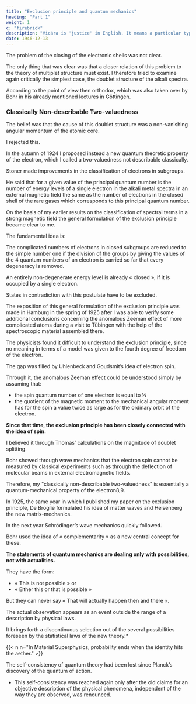 ```yaml
---
title: "Exclusion principle and quantum mechanics"
heading: "Part 1"
weight: 1
c: "firebrick"
description: "Vicára is 'justice' in English. It means a particular type of mental process to ascertain the truth"
date: 1946-12-13
---
```



The problem of the closing of the electronic shells was not clear. 

The only thing that was clear was that a closer relation of this problem to the theory of multiplet structure must exist. I therefore tried to examine again critically the simplest case, the doublet structure of the alkali spectra.

According to the point of view then orthodox, which was also taken over by Bohr in his already mentioned lectures in Göttingen.


### Classically Non-describable Two-valuedness

The belief was that the cause of this doublet structure was a non-vanishing angular momentum of the atomic core.

I rejected this.

In the autumn of 1924 I proposed instead a new quantum theoretic property of the electron, which I called a two-valuedness not describable classically.

<!--  I published some arguments against this point of
view, which I definitely rejected as incorrect and proposed instead of it the
assumption of  -->

Stoner made improvements in the classification of electrons in subgroups.

He said that for a given value of the principal quantum number is the number of energy levels of a single electron in the alkali metal spectra in an external magnetic field the same as the number of electrons in the closed shell of the rare gases which corresponds to this principal quantum number.

On the basis of my earlier results on the classification of spectral terms in a
strong magnetic field the general formulation of the exclusion principle became clear to me. 

The fundamental idea is:

The complicated numbers of electrons in closed subgroups are reduced to the simple number one if the division of the groups by giving the values of the 4 quantum numbers of an electron is carried so far that every degeneracy is removed.

An entirely non-degenerate energy level is already « closed », if it is occupied by a single electron.

States in contradiction with this postulate have to be excluded.

The exposition of this general formulation of the exclusion principle was made in Hamburg in the spring of 1925 after I was able to verify some additional conclusions concerning the anomalous Zeeman effect of more complicated atoms during a visit to Tübingen with the help of the spectroscopic material assembled there.

<!-- With the exception of experts on the classification of spectral terms,  -->

The physicists found it difficult to understand the exclusion principle, since no meaning in terms of a model was given to the fourth degree of freedom of the electron. 

The gap was filled by Uhlenbeck and Goudsmit’s idea of electron spin.

Through it, the anomalous Zeeman effect could be understood simply by assuming that:
- the spin quantum number of one electron is equal to 1⁄2
- the quotient of the magnetic moment to the mechanical angular moment has for the spin a value twice as large as for the ordinary orbit of the electron.

**Since that time, the exclusion principle has been closely connected with the idea of spin.** 

<!-- Although at first I strongly doubted the correctness of this idea because of its classical-mechanical character, I was finally converted to it by -->

I believed it through Thomas’ calculations on the magnitude of doublet splitting. 

<!-- On the other hand, my earlier doubts as well as the cautious expression «  » experienced a certain verification during later developments, since  -->

Bohr showed through wave mechanics that the electron spin cannot be measured by classical experiments such as through the deflection of molecular beams in external electromagnetic fields.

Therefore, my "classically non-describable two-valuedness" is essentially a quantum-mechanical property of the electron8,9.

<!-- The subsequent developments were determined by the occurrence of the new quantum mechanics. -->

In 1925, the same year in which I published my paper on the exclusion principle, De Broglie formulated his idea of matter waves and Heisenberg the new matrix-mechanics.

In the next year Schrödinger’s wave mechanics quickly followed. 

<!-- It is at present unnecessary to stress the importance and the fundamental character of these
discoveries, all the more as these physicists have themselves explained, here
in Stockholm, the meaning of their leading ideas 10. 

Nor does time permit me
to illustrate in detail the general epistemological significance of the new
discipline of quantum mechanics, which has been done, among others, in a
number of articles by  -->

Bohr used the idea of « complementarity » as a new central concept for these.

**The statements of quantum mechanics are dealing only with possibilities, not with actualities.** 

They have the form:
- « This is not possible » or
- « Either this or that is possible »

But they can never say « That will actually happen then and there ».

The actual observation appears as an event outside the range of a description by physical laws.

It brings forth a discontinuous selection out of the several possibilities foreseen by the statistical laws of the new theory.*

{{< n n="In Material Superphysics, probability ends when the identity hits the aether." >}}

The self-consistency of quantum theory had been lost since Planck’s discovery of the quantum of action.

- This self-consistency was reached again only after the old claims for an objective description of the physical phenomena, independent of the way they are observed, was renounced.

<!-- made it possible to reach again  -->


<!-- Without discussing further the change of the attitude of modern physics to such concepts as « causality » and « physical reality » in comparison with the older classical physics I shall discuss more particularly in the following the position of the exclusion principle on the new quantum mechanics. -->

